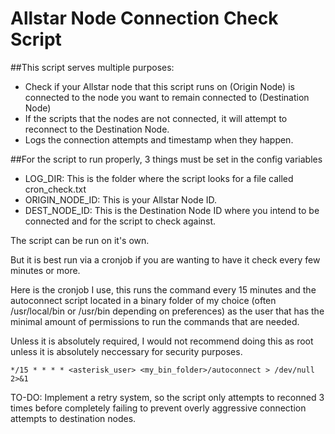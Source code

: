 # Allstar Node Connection Check Script

##This script serves multiple purposes:
- Check if your Allstar node that this script runs on (Origin Node) is connected to the node you want to remain connected to (Destination Node)
- If the scripts that the nodes are not connected, it will attempt to reconnect to the Destination Node.
- Logs the connection attempts and timestamp when they happen.

##For the script to run properly, 3 things must be set in the config variables

- LOG_DIR: This is the folder where the script looks for a file called cron_check.txt
- ORIGIN_NODE_ID: This is your Allstar Node ID.
- DEST_NODE_ID: This is the Destination Node ID where you intend to be connected and for the script to check against.

The script can be run on it's own.

But it is best run via a cronjob if you are wanting to have it check every few minutes or more.

Here is the cronjob I use, this runs the command every 15 minutes and the autoconnect script located in a binary folder of my choice (often /usr/local/bin or /usr/bin depending on preferences) as the user that has the minimal amount of permissions to run the commands that are needed.

Unless it is absolutely required, I would not recommend doing this as root unless it is absolutely neccessary for security purposes.

```
*/15 * * * * <asterisk_user> <my_bin_folder>/autoconnect > /dev/null 2>&1
```

TO-DO:
Implement a retry system, so the script only attempts to reconned 3 times before completely failing to prevent overly aggressive connection attempts to destination nodes.
